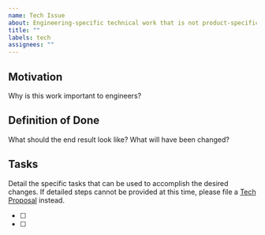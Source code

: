 ```yaml
---
name: Tech Issue
about: Engineering-specific technical work that is not product-specific. Engineering team "owns" these issues.
title: ""
labels: tech
assignees: ""
---
```


## Motivation

Why is this work important to engineers?

## Definition of Done

What should the end result look like? What will have been changed?

## Tasks

Detail the specific tasks that can be used to accomplish the desired changes.
If detailed steps cannot be provided at this time, please file a [Tech Proposal](https://docs.google.com/document/d/1o2vuvl-kXwRJN1nBoPzJS_MAQgDGYnjmPZWa4qRDi-I/edit#heading=h.7dvzhm7gqc3v) instead.

- [ ]
- [ ]
